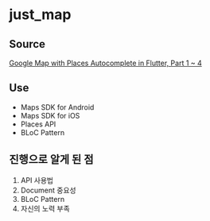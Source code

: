 # just_map

## Source

[Google Map with Places Autocomplete in Flutter, Part 1 ~ 4](https://www.youtube.com/playlist?list=PLKlZdGMAYp69rO-DoOvnBtFigcEKhUFG2)

## Use

* Maps SDK for Android
* Maps SDK for iOS
* Places API
* BLoC Pattern

## 진행으로 알게 된 점

1. API 사용법
2. Document 중요성
3. BLoC Pattern
4. 자신의 노력 부족
